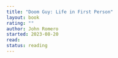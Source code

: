 ```yaml
---
title: "Doom Guy: Life in First Person"
layout: book
rating: ""
author: John Romero
started: 2023-08-20
read:
status: reading
---
```

